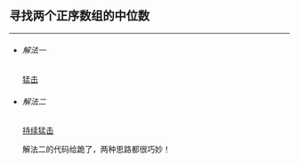 ## 寻找两个正序数组的中位数
***
- ###### 解法一

  [猛击](https://leetcode-cn.com/problems/median-of-two-sorted-arrays/solution/4-xun-zhao-liang-ge-you-xu-shu-zu-de-zhong-wei-shu/)
- ###### 解法二
  [持续猛击](https://leetcode-cn.com/problems/median-of-two-sorted-arrays/solution/xiang-xi-tong-su-de-si-lu-fen-xi-duo-jie-fa-by-w-2/)

  解法二的代码给跪了，两种思路都很巧妙！

